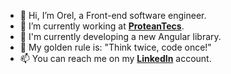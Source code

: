 - 👋 Hi, I’m Orel, a Front-end software engineer. 
- 💼 I’m currently working at **[ProteanTecs](https://www.proteantecs.com)**.
- 🌱 I'm currently developing a new Angular library.
- 🚀 My golden rule is: "Think twice, code once!"
- 📫 You can reach me on my **[LinkedIn](https://www.linkedin.com/in/orel-naten-141b9a117/)** account.

<!---
orelnatan/orelnatan is a ✨ special ✨ repository because its `README.md` (this file) appears on your GitHub profile.
You can click the Preview link to take a look at your changes.
--->
